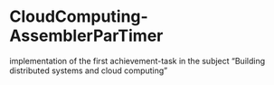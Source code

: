 # CloudComputing-AssemblerParTimer
implementation of the first achievement-task in the subject “Building distributed systems and cloud computing”
